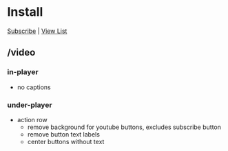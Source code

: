 # Install

[Subscribe](https://subscribe.adblockplus.org/?location=https%3A%2F%2Fraw.githubusercontent.com%2Fmchangrh%2Fyt-neuter%2Fmaster%2Ffilters%2Frequests.txt&title=yt-neuter%20requests) | [View List](https://raw.githubusercontent.com/mchangrh/yt-neuter/master/filters/requests.txt)

## /video
### in-player
  * no captions
### under-player
* action row
  * remove background for youtube buttons, excludes subscribe button
  * remove button text labels
  * center buttons without text